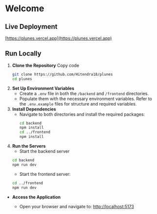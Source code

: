 # Welcome

## Live Deployment

[https://plunes.vercel.app](https://plunes.vercel.app)

## Run Locally

1.  **Clone the Repository**
    Copy code
    ```bash
    git clone https://github.com/Hitendra18/plunes
    cd plunes
    ```
2.  **Set Up Environment Variables**
    - Create a `.env` file in both the `/backend` and `/frontend` directories.
    - Populate them with the necessary environment variables. Refer to the `.env.example` files for structure and required variables.
3.  **Install Dependencies**
    - Navigate to both directories and install the required packages:
      ```bash
      cd backend
      npm install
      cd ../frontend
      npm install
      ```
4.  **Run the Servers**
    - Start the backend server
    ```bash
    cd backend
    npm run dev
    ```
    - Start the frontend server:
    ```bash
    cd ../frontend
    npm run dev
    ```

- **Access the Application**

  - Open your browser and navigate to: [http://localhost:5173](http://localhost:5173)
